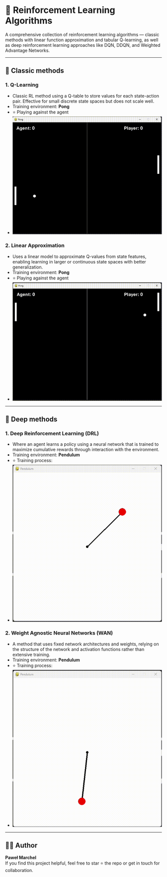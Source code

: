 # 🧠 Reinforcement Learning Algorithms
A comprehensive collection of reinforcement learning algorithms — classic methods with linear function approximation and tabular Q-learning, as well as deep reinforcement learning approaches like DQN, DDQN, and Weighted Advantage Networks.

---

## 🍎 Classic methods

### 1. Q-Learning
- Classic RL method using a Q-table to store values for each state-action pair. Effective for small discrete state spaces but does not scale well.
- Training environment: **Pong**
- ⭐ Playing against the agent
- ![Q-Learning](00.Images/Q-Learning.gif)

### 2. Linear Approximation
- Uses a linear model to approximate Q-values from state features, enabling learning in larger or continuous state spaces with better generalization.
- Training environment: **Pong**
- ⭐ Playing against the agent
- ![Linear Approximation](00.Images/Linear_Approximation.gif)

---

## 🍏 Deep methods

### **1. Deep Reinforcement Learning (DRL)** 
  - Where an agent learns a policy using a neural network that is trained to maximize cumulative rewards through interaction with the environment.
  - Training environment: **Pendulum**
  - ⭐ Training process:
  - ![DRL](00.Images/DRL_training.gif)

### **2. Weight Agnostic Neural Networks (WAN)** 
  - A method that uses fixed network architectures and weights, relying on the structure of the network and activation functions rather than extensive training.
  - Training environment: **Pendulum**
  - ⭐ Training process:
  - ![Wan](00.Images/WAN_training.gif)
---

## 👨‍💻 Author

**Paweł Marchel**  
If you find this project helpful, feel free to star ⭐ the repo or get in touch for collaboration.

